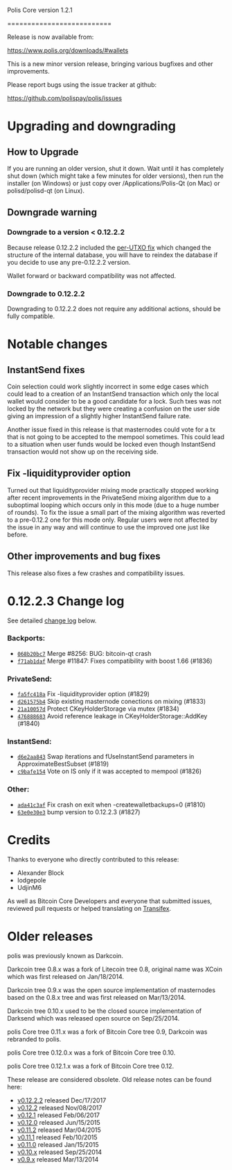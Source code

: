 Polis Core version 1.2.1

==========================

Release is now available from:

  <https://www.polis.org/downloads/#wallets>

This is a new minor version release, bringing various bugfixes and other
improvements.

Please report bugs using the issue tracker at github:

  <https://github.com/polispay/polis/issues>


Upgrading and downgrading
=========================

How to Upgrade
--------------

If you are running an older version, shut it down. Wait until it has completely
shut down (which might take a few minutes for older versions), then run the
installer (on Windows) or just copy over /Applications/Polis-Qt (on Mac) or
polisd/polisd-qt (on Linux).

Downgrade warning
-----------------

### Downgrade to a version < 0.12.2.2

Because release 0.12.2.2 included the [per-UTXO fix](release-notes/polis/release-notes-0.12.2.2.md#per-utxo-fix)
which changed the structure of the internal database, you will have to reindex
the database if you decide to use any pre-0.12.2.2 version.

Wallet forward or backward compatibility was not affected.

### Downgrade to 0.12.2.2

Downgrading to 0.12.2.2 does not require any additional actions, should be
fully compatible.

Notable changes
===============

InstantSend fixes
-----------------

Coin selection could work slightly incorrect in some edge cases which could
lead to a creation of an InstantSend transaction which only the local wallet
would consider to be a good candidate for a lock. Such txes was not locked by
the network but they were creating a confusion on the user side giving an
impression of a slightly higher InstantSend failure rate.

Another issue fixed in this release is that masternodes could vote for a tx
that is not going to be accepted to the mempool sometimes. This could lead to
a situation when user funds would be locked even though InstantSend transaction
would not show up on the receiving side.

Fix -liquidityprovider option
-----------------------------

Turned out that liquidityprovider mixing mode practically stopped working after
recent improvements in the PrivateSend mixing algorithm due to a suboptimal
looping which occurs only in this mode (due to a huge number of rounds). To fix
the issue a small part of the mixing algorithm was reverted to a pre-0.12.2 one
for this mode only. Regular users were not affected by the issue in any way and
will continue to use the improved one just like before.

Other improvements and bug fixes
--------------------------------

This release also fixes a few crashes and compatibility issues.


0.12.2.3 Change log
===================

See detailed [change log](https://github.com/polispay/polis/compare/v0.12.2.2...polispay:v0.12.2.3) below.

### Backports:
- [`068b20bc7`](https://github.com/polispay/polis/commit/068b20bc7) Merge #8256: BUG: bitcoin-qt crash
- [`f71ab1daf`](https://github.com/polispay/polis/commit/f71ab1daf) Merge #11847: Fixes compatibility with boost 1.66 (#1836)

### PrivateSend:
- [`fa5fc418a`](https://github.com/polispay/polis/commit/fa5fc418a) Fix -liquidityprovider option (#1829)
- [`d261575b4`](https://github.com/polispay/polis/commit/d261575b4) Skip existing masternode conections on mixing (#1833)
- [`21a10057d`](https://github.com/polispay/polis/commit/21a10057d) Protect CKeyHolderStorage via mutex (#1834)
- [`476888683`](https://github.com/polispay/polis/commit/476888683) Avoid reference leakage in CKeyHolderStorage::AddKey (#1840)

### InstantSend:
- [`d6e2aa843`](https://github.com/polispay/polis/commit/d6e2aa843) Swap iterations and fUseInstantSend parameters in ApproximateBestSubset (#1819)
- [`c9bafe154`](https://github.com/polispay/polis/commit/c9bafe154) Vote on IS only if it was accepted to mempool (#1826)

### Other:
- [`ada41c3af`](https://github.com/polispay/polis/commit/ada41c3af) Fix crash on exit when -createwalletbackups=0 (#1810)
- [`63e0e30e3`](https://github.com/polispay/polis/commit/63e0e30e3) bump version to 0.12.2.3 (#1827)

Credits
=======

Thanks to everyone who directly contributed to this release:

- Alexander Block
- lodgepole
- UdjinM6

As well as Bitcoin Core Developers and everyone that submitted issues,
reviewed pull requests or helped translating on
[Transifex](https://www.transifex.com/projects/p/polis/).


Older releases
==============

polis was previously known as Darkcoin.

Darkcoin tree 0.8.x was a fork of Litecoin tree 0.8, original name was XCoin
which was first released on Jan/18/2014.

Darkcoin tree 0.9.x was the open source implementation of masternodes based on
the 0.8.x tree and was first released on Mar/13/2014.

Darkcoin tree 0.10.x used to be the closed source implementation of Darksend
which was released open source on Sep/25/2014.

polis Core tree 0.11.x was a fork of Bitcoin Core tree 0.9,
Darkcoin was rebranded to polis.

polis Core tree 0.12.0.x was a fork of Bitcoin Core tree 0.10.

polis Core tree 0.12.1.x was a fork of Bitcoin Core tree 0.12.

These release are considered obsolete. Old release notes can be found here:

- [v0.12.2.2](release-notes/polis/release-notes-0.12.2.2.md) released Dec/17/2017
- [v0.12.2](release-notes/polis/release-notes-0.12.2.md) released Nov/08/2017
- [v0.12.1](release-notes/polis/release-notes-0.12.1.md) released Feb/06/2017
- [v0.12.0](release-notes/polis/release-notes-0.12.0.md) released Jun/15/2015
- [v0.11.2](release-notes/polis/release-notes-0.11.2.md) released Mar/04/2015
- [v0.11.1](release-notes/polis/release-notes-0.11.1.md) released Feb/10/2015
- [v0.11.0](release-notes/polis/release-notes-0.11.0.md) released Jan/15/2015
- [v0.10.x](release-notes/polis/release-notes-0.10.0.md) released Sep/25/2014
- [v0.9.x](release-notes/polis/release-notes-0.9.0.md) released Mar/13/2014


